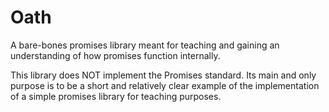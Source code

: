 # Oath

A bare-bones promises library meant for teaching and gaining an understanding
of how promises function internally.

This library does NOT implement the Promises standard. Its main and only
purpose is to be a short and relatively clear example of the implementation
of a simple promises library for teaching purposes.
